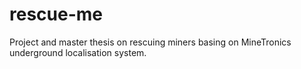 # rescue-me
Project and master thesis on rescuing miners basing on MineTronics underground localisation system.
